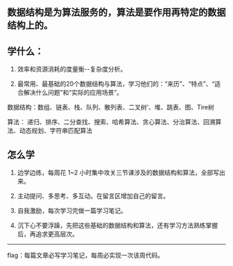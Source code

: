 ## 数据结构是为算法服务的，算法是要作用再特定的数据结构上的。

## 学什么：

1. 效率和资源消耗的度量衡--复杂度分析。

2. 最常用、最基础的20个数据结构与算法，学习他们的：“来历”、“特点”、“适合解决什么问题”和“实际的应用场景”。

数据结构：数组、链表、栈、队列、散列表、二叉树‘、堆、跳表、图、Tire树

算法： 递归、排序、二分查找、搜索、哈希算法、贪心算法、分治算法、回溯算法、动态规划、字符串匹配算法

## 怎么学

1. 边学边练，每周花 1~2 小时集中攻关三节课涉及的数据结构和算法，全部写出来。

2. 主动提问、多思考、多互动。在留言区增加自己的留言。

3. 自我激励，每次学习完做一篇学习笔记。

4. 沉下心不要浮躁，先把这些基础的数据结构和算法，还有学习方法熟练掌握后，再追求更高层次。

------------
flag：每篇文章必写学习笔记，每周必实现一次该周代码。
